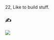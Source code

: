 22, Like to build stuff.

### ✍️

![](https://quotes-github-readme.vercel.app/api?type=horizontal&theme=radical)


